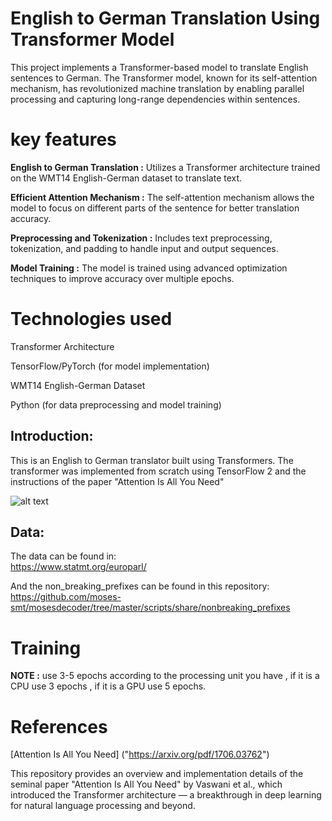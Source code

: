 
# English to German Translation Using Transformer Model

This project implements a Transformer-based model to translate English sentences to German. The Transformer model, known for its self-attention mechanism, has revolutionized machine translation by enabling parallel processing and capturing long-range dependencies within sentences.

# key features

**English to German Translation :**  Utilizes a Transformer architecture trained on the WMT14 English-German dataset to translate text.

**Efficient Attention Mechanism :** The self-attention mechanism allows the model to focus on different parts of the sentence for better translation accuracy.

**Preprocessing and Tokenization :** Includes text preprocessing, tokenization, and padding to handle input and output sequences.

**Model Training :** The model is trained using advanced optimization techniques to improve accuracy over multiple epochs.

# Technologies used

Transformer Architecture

TensorFlow/PyTorch (for model implementation)

WMT14 English-German Dataset

Python (for data preprocessing and model training)

## Introduction:
This is an English to German translator built using Transformers. The transformer was implemented from scratch using TensorFlow 2 and the instructions of the paper "Attention Is All You Need"


![alt text](https://pbs.twimg.com/media/DCKhefrUMAE9stK.jpg)


## Data:
The data can be found in:  
https://www.statmt.org/europarl/ 

And the non_breaking_prefixes can be found in this repository:  
https://github.com/moses-smt/mosesdecoder/tree/master/scripts/share/nonbreaking_prefixes

# Training 

**NOTE :** use 3-5 epochs according to the processing unit you have , if it is a CPU use 3 epochs , if it is a GPU use 5 epochs.

# References 

[Attention Is All You Need] ("https://arxiv.org/pdf/1706.03762")

This repository provides an overview and implementation details of the seminal paper "Attention Is All You Need" by Vaswani et al., which introduced the Transformer architecture — a breakthrough in deep learning for natural language processing and beyond.
